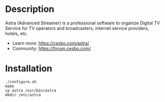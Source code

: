 # Description

Astra (Advanced Streamer) is a professional software to organize Digital TV Service for
TV operators and broadcasters, internet service providers, hotels, etc.

* Learn more: https://cesbo.com/astra/
* Community: https://forum.cesbo.com/

# Installation

    ./configure.sh
    make
    cp astra /usr/bin/astra
    mkdir /etc/astra
